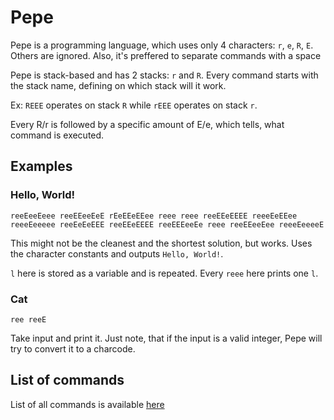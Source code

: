 # Pepe

Pepe is a programming language, which uses only 4 characters: `r`, `e`, `R`, `E`. Others are ignored. Also, it's preffered to separate commands with a space

Pepe is stack-based and has 2 stacks: `r` and `R`. Every command starts with the stack name, defining on which stack will it work.

Ex: `REEE` operates on stack `R` while `rEEE` operates on stack `r`.

Every R/r is followed by a specific amount of E/e, which tells, what command is executed.

## Examples

### Hello, World!

```
reeEeeEeee reeEEeeEeE rEeEEeEEee reee reee reeEEeEEEE reeeEeEEee reeeEeeeee reeEeEeEEE reeEEeEEEE reeEEEeeEe reee reeEEeeEee reeeEeeeeE
```

This might not be the cleanest and the shortest solution, but works. Uses the character constants and outputs `Hello, World!`.

`l` here is stored as a variable and is repeated. Every `reee` here prints one `l`.

### Cat

```
ree reeE
```

Take input and print it. Just note, that if the input is a valid integer, Pepe will try to convert it to a charcode.

## List of commands

List of all commands is available [here](commands.md)
